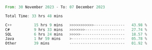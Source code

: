 <!--<div align=center><img src="https://leetcard.jacoblin.cool/CalvinWan0101"></div>-->

<!--START_SECTION:waka-->

```rust
From: 30 November 2023 - To: 07 December 2023

Total Time: 33 hrs 48 mins

C++          15 hrs 9 mins   >>>>>>>>>>>--------------   43.98 %
C#           9 hrs 33 mins   >>>>>>>------------------   27.74 %
SQL          6 hrs 24 mins   >>>>>--------------------   18.57 %
Java         1 hr 59 mins    >------------------------   05.78 %
Other        39 mins         -------------------------   01.92 %
```

<!--END_SECTION:waka-->
